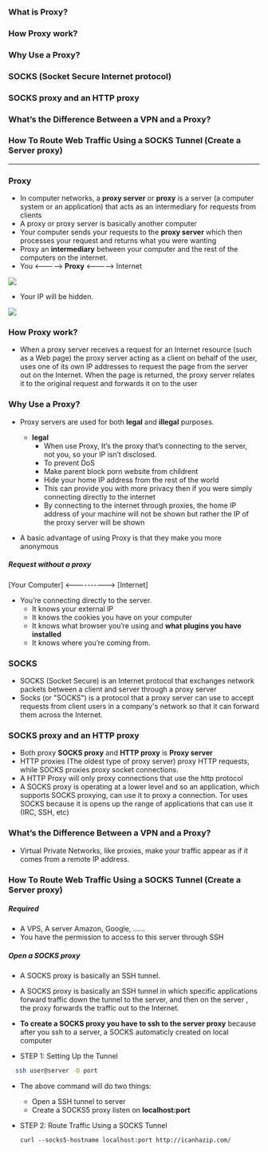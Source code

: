 ### What is Proxy?
### How Proxy work?
### Why Use a Proxy?
### SOCKS (Socket Secure Internet protocol)
### SOCKS proxy and an HTTP proxy
### What’s the Difference Between a VPN and a Proxy?
### How To Route Web Traffic Using a SOCKS Tunnel (Create a Server proxy)

-----------------
### Proxy
- In computer networks, a **proxy server** or **proxy** is a server (a computer system or an application) that acts as an intermediary for requests from clients
- A proxy or proxy server is basically another computer
- Your computer sends your requests to the **proxy server** which then processes your request and returns what you were wanting
- Proxy an **intermediary** between your computer and the rest of the computers on the internet.
- You  <-----> **Proxy** <-----> Internet 

![](https://github.com/leminhtuan2015/Wiki/blob/master/images/proxy-server1.jpg)

- Your IP will be hidden.

![](https://github.com/leminhtuan2015/Wiki/blob/master/images/proxy-server.jpg)

### How Proxy work?
 - When a proxy server receives a request for an Internet resource (such as a Web page) the proxy server acting as a client on behalf of the user, uses one of its own IP addresses to request the page from the server out on the Internet. When the page is returned, the proxy server relates it to the original request and forwards it on to the user
 
### Why Use a Proxy?
 - Proxy servers are used for both **legal** and **illegal** purposes.
   - **legal**
     - When use Proxy, It’s the proxy that’s connecting to the server, not you, so your IP isn’t disclosed.
     - To prevent DoS
     - Make parent block porn website from childrent
     - Hide your home IP address from the rest of the world
     - This can provide you with more privacy then if you were simply connecting directly to the internet
     - By connecting to the internet through proxies, the home IP address of your machine will not be shown but rather the IP of the proxy server will be shown
     
 -  A basic advantage of using Proxy is that they make you more anonymous
 
##### Request without a proxy


[Your Computer] <----------> [Internet]

 
 - You’re connecting directly to the server.
   - It knows your external IP
   - It knows the cookies you have on your computer
   - It knows what browser you’re using and **what plugins you have installed**
   - It knows where you’re coming from.

### SOCKS
 - SOCKS (Socket Secure) is an Internet protocol that exchanges network packets between a client and server through a proxy server
 - Socks (or "SOCKS") is a protocol that a proxy server can use to accept requests from client users in a company's network so that it can forward them across the Internet. 
 
### SOCKS proxy and an HTTP proxy
 - Both proxy **SOCKS proxy** and **HTTP proxy** is **Proxy server**
 - HTTP proxies (The oldest type of proxy server) proxy HTTP requests, while SOCKS proxies proxy socket connections.
 - A HTTP Proxy will only proxy connections that use the http protocol
 - A SOCKS proxy is operating at a lower level and so an application, which supports SOCKS proxying, can use it to proxy a connection. Tor uses SOCKS because it is opens up the range of applications that can use it (IRC, SSH, etc)
  
### What’s the Difference Between a VPN and a Proxy?
 - Virtual Private Networks, like proxies, make your traffic appear as if it comes from a remote IP address. 
 
### How To Route Web Traffic Using a SOCKS Tunnel (Create a Server proxy)
##### Required
  - A VPS, A server Amazon, Google, ......
  - You have the permission to access to this server through SSH

##### Open a SOCKS proxy
  - A SOCKS proxy is basically an SSH tunnel.
  - A SOCKS proxy is basically an SSH tunnel in which specific applications forward traffic down the tunnel to the server, and then on the server , the proxy forwards the traffic out to the Internet.
  -  **To create a SOCKS proxy you have to ssh to the server proxy** because after you ssh to a server, a SOCKS automaticly created on local computer
  
  - STEP 1: Setting Up the Tunnel
  
  ```sh
    ssh user@server -D port
  ```
  - The above command will do two things:
    - Open a SSH tunnel to server
    - Create a SOCKS5 proxy listen on **localhost:port**
    
  - STEP 2: Route Traffic Using a SOCKS Tunnel
    
    ```
    curl --socks5-hostname localhost:port http://icanhazip.com/ 
    ```


